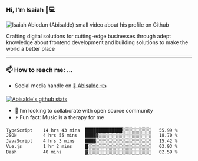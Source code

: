 ### Hi, I'm Isaiah 🌻💻

<img src="https://res.cloudinary.com/abisalde/image/upload/c_scale,h_311,w_816/v1616039512/Abisalde_github.gif" alt="Isaiah Abiodun (Abisalde) small video about his profile on Github">

Crafting digital solutions for cutting-edge businesses through adept knowledge about frontend development and building solutions to make the world a better place
<hr>

### 📫 How to reach me: ...
- Social media handle on <a href="https://twitter.com/abisalde">🔔  Abisalde   👈</a>


[![Abisalde's github stats](https://github-readme-stats.vercel.app/api?username=abisalde)](https://github.com/abisalde/github-readme-stats)

- 👯 I’m looking to collaborate with open source community
- ⚡ Fun fact: Music is a therapy for me


<!--
**abisalde/Abisalde** is a ✨ _special_ ✨ repository because its `README.md` (this file) appears on your GitHub profile.

Here are some ideas to get you started:


- 👯 I’m looking to collaborate with open source community
- 🤔 I’m looking for help with ...
- 💬 Ask me about ...
- 📫 How to reach me: ...
- 😄 Pronouns: ...
- ⚡ Fun fact: ...
-->

<!--START_SECTION:waka-->

```txt
TypeScript    14 hrs 43 mins  ██████████████░░░░░░░░░░░   55.99 %
JSON          4 hrs 55 mins   ████▓░░░░░░░░░░░░░░░░░░░░   18.70 %
JavaScript    4 hrs 3 mins    ████░░░░░░░░░░░░░░░░░░░░░   15.42 %
Vue.js        1 hr 2 mins     █░░░░░░░░░░░░░░░░░░░░░░░░   03.93 %
Bash          40 mins         ▓░░░░░░░░░░░░░░░░░░░░░░░░   02.59 %
```

<!--END_SECTION:waka-->


